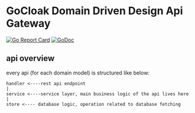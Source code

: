 # GoCloak Domain Driven Design Api Gateway
[![Go Report Card](https://goreportcard.com/badge/github.com/Allan-Nava/gocloak-ddd)](https://goreportcard.com/report/github.com/Allan-Nava/gocloak-ddd)
[![GoDoc](https://godoc.org/github.com/Allan-Nava/gocloak-ddd?status.svg)](https://godoc.org/github.com/Allan-Nava/gocloak-ddd)



## api overview

every api (for each domain model) is structured like below:

    handler <----rest api endpoint
    |
    service <----service layer, main business logic of the api lives here
    |
    store <---- database logic, operation related to database fetching

